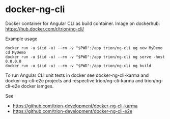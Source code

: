 # docker-ng-cli

Docker container for Angular CLI as build container.
Image on dockerhub: https://hub.docker.com/r/trion/ng-cli/

Example usage
```
docker run -u $(id -u) --rm -v "$PWD":/app trion/ng-cli ng new MyDemo
cd MyDemo
docker run -u $(id -u) --rm -v "$PWD":/app trion/ng-cli ng serve -host 0.0.0.0
docker run -u $(id -u) --rm -v "$PWD":/app trion/ng-cli ng build
```
To run Angular CLI unit tests in docker see docker-ng-cli-karma and docker-ng-cli-e2e projects and respective trion/ng-cli-karma and trion/ng-cli-e2e docker iamges.

See
* https://github.com/trion-development/docker-ng-cli-karma
* https://github.com/trion-development/docker-ng-cli-e2e
